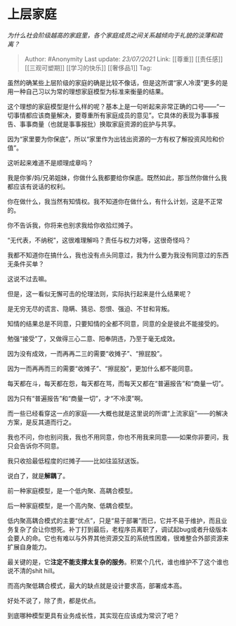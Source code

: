 # 上层家庭
*为什么社会阶级越高的家庭里，各个家庭成员之间关系越倾向于礼貌的淡薄和疏离？*

> Author: #Anonymity
> Last update: *23/07/2021*
> Link: [[尊重]] [[责任感]] [[三观可塑期]] [[学习的快乐]] [[奢侈品1]]
> Tag:

虽然的确某些上层阶级的家庭的确是比较不像话，但是这所谓“家人冷漠”更多的是用一种自己习以为常的理想家庭模型为标准来衡量的结果。

这个理想的家庭模型是什么样的呢？基本上是一句听起来非常正确的口号——“一切事情都应该商量解决，要尊重所有家庭成员的意见”。它具体的表现为事事报告、事事商量（也就是事事报批）换取家庭资源的庇护与共享。

因为“家里要为你保底”，所以“家里作为出钱出资源的一方有权了解投资风险和价值”。

这听起来难道不是顺理成章吗？

我是你爹/妈/兄弟姐妹，你做什么我都要给你保底。既然如此，那当然你做什么我都应该有说话的权利。

你在做什么，我当然有知情权。我不知道你在做什么，有什么计划，这是不正常的。

你不告诉我，你将来也别求我给你收拾烂摊子。

“无代表，不纳税”，这很难理解吗？责任与权力对等，这很奇怪吗？

我都不知道你在搞什么，我也没有点头同意过，我为什么要为我没有同意过的东西无条件买单？

这说不过去嘛。

但是，这一看似无懈可击的伦理法则，实际执行起来是什么结果呢？

是无穷无尽的谎言、隐瞒、猜忌、怨恨、强迫、不甘和背叛。

知情的结果总是不同意，只要知情的全都不同意，同意的全是彼此不能接受的。

勉强“接受”了，又做得三心二意、阳奉阴违，乃至于毫无成效。

因为没有成效，一而再再二三的需要“收摊子”、“擦屁股”。

因为一而再再而三的需要“收摊子”、“擦屁股”，更加什么都不能同意。

每天都在斗，每天都在怨，每天都在骂，而每天又都在“普遍报告”和“商量一切”。

因为只有“普遍报告”和“商量一切”，才“不冷漠”啊。

而一些已经看穿这一点的家庭——大概也就是这里说的所谓“上流家庭”——的解决方案，是反其道而行之。

我也不问，你也别问我，我也不用同意，你也不用我来同意——如果你非要问，我只会告诉你不同意。

我只收拾最低程度的烂摊子——比如往监狱送饭。

说白了，就是**解耦**了。

前一种家庭模型，是一个低内聚、高耦合模型。

后一种家庭模型，是一个高内聚、低耦合模型。

低内聚高耦合模式的主要“优点”，只是“易于部署”而已，它并不易于维护，而且业务复杂了会让你想死。补丁打到最后，老程序员离职了，调试起bug或者升级版本会要人的命。它也有难以与外界其他资源交互的系统性困难，很难整合外部资源来扩展自身能力。

最关键的是，它**注定不能支撑太复杂的服务**。积累个几代，谁也维护不了这个谁也说不清的shit hill。

而高内聚低耦合模式，最大的缺点就是设计要求高，部署成本高。

好处不说了，除了贵，都是优点。

到底哪种模型更具有业务成长性，其实现在应该成为常识了吧？
